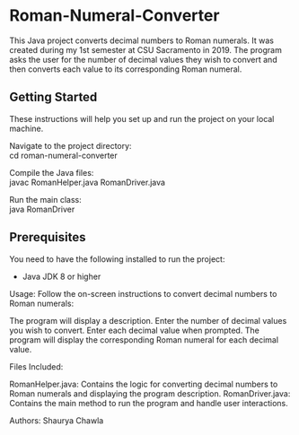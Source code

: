 # Roman-Numeral-Converter
This Java project converts decimal numbers to Roman numerals. It was created during my 1st semester at CSU Sacramento in 2019. The program asks the user for the number of decimal values they wish to convert and then converts each value to its corresponding Roman numeral.

## Getting Started
These instructions will help you set up and run the project on your local machine.

Navigate to the project directory:  
cd roman-numeral-converter

Compile the Java files:             
javac RomanHelper.java RomanDriver.java

Run the main class:                 
java RomanDriver




## Prerequisites
You need to have the following installed to run the project:
- Java JDK 8 or higher

Usage:
Follow the on-screen instructions to convert decimal numbers to Roman numerals:

The program will display a description.
Enter the number of decimal values you wish to convert.
Enter each decimal value when prompted.
The program will display the corresponding Roman numeral for each decimal value.

Files Included:

RomanHelper.java: Contains the logic for converting decimal numbers to Roman numerals and displaying the program description.
RomanDriver.java: Contains the main method to run the program and handle user interactions.

Authors: Shaurya Chawla
